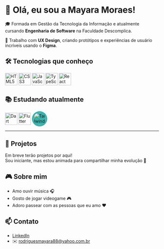 # 👋 Olá, eu sou a Mayara Moraes!

🎓 Formada em Gestão da Tecnologia da Informação e atualmente cursando **Engenharia de Software** na Faculdade Descomplica.

💼 Trabalho com **UX Design**, criando protótipos e experiências de usuário incríveis usando o **Figma**.


## 🛠️ Tecnologias que conheço

<p align="left">
  <img src="https://cdn.jsdelivr.net/gh/devicons/devicon/icons/html5/html5-original.svg" height="40" width="40" alt="HTML5"/>
  <img src="https://cdn.jsdelivr.net/gh/devicons/devicon/icons/css3/css3-original.svg" height="40" width="40" alt="CSS3"/>
  <img src="https://cdn.jsdelivr.net/gh/devicons/devicon/icons/javascript/javascript-original.svg" height="40" width="40" alt="JavaScript"/>
  <img src="https://cdn.jsdelivr.net/gh/devicons/devicon/icons/typescript/typescript-original.svg" height="40" width="40" alt="TypeScript"/>
  <img src="https://cdn.jsdelivr.net/gh/devicons/devicon/icons/react/react-original.svg" height="40" width="40" alt="React"/>
</p>


## 📚 Estudando atualmente

<p align="left">
  <img src="https://cdn.jsdelivr.net/gh/devicons/devicon/icons/dart/dart-original.svg" height="40" width="40" alt="Dart"/>
  <img src="https://cdn.jsdelivr.net/gh/devicons/devicon/icons/flutter/flutter-original.svg" height="40" width="40" alt="Flutter"/>
<img src="https://cdn.jsdelivr.net/npm/simple-icons@v11/icons/tailwindcss.svg" height="40" width="40" alt="Tailwind CSS" style="background-color:#38B2AC; border-radius:50%; padding:5px;" />
</p>

---

## 🧩 Projetos
Em breve terão projetos por aqui!  
Sou iniciante, mas estou animada para compartilhar minha evolução 🚀

## 🎮 Sobre mim
- Amo ouvir música 🎧  
- Gosto de jogar videogame 🎮  
- Adoro passear com as pessoas que eu amo ❤️  

## 📫 Contato
- [LinkedIn](https://www.linkedin.com/in/mayara-rodrigues-de-moraes-958812136/)  
- ✉️ rodriguesmayara88@yahoo.com.br
